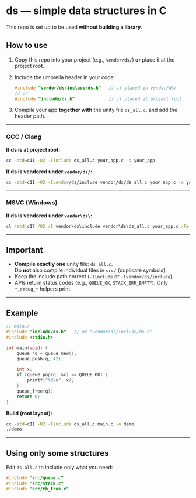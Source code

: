 # ds — simple data structures in C

This repo is set up to be used **without building a library**.

## How to use

1. Copy this repo into your project (e.g., `vendor/ds/`) **or** place it at the project root.
2. Include the umbrella header in your code:

   ```c
   #include "vendor/ds/include/ds.h"   // if placed in vendor/ds/
   // or
   #include "include/ds.h"             // if placed at project root
   ```

3. Compile your app **together with** the unity file `ds_all.c`, and add the header path.

---

### GCC / Clang

**If ds is at project root:**
```bash
cc -std=c11 -O2 -Iinclude ds_all.c your_app.c -o your_app
```

**If ds is vendored under `vendor/ds/`:**
```bash
cc -std=c11 -O2 -Ivendor/ds/include vendor/ds/ds_all.c your_app.c -o your_app
```

---

### MSVC (Windows)

**If ds is vendored under `vendor\ds\`:**
```bat
cl /std:c17 /O2 /I vendor\ds\include vendor\ds\ds_all.c your_app.c /Fe:your_app.exe
```

---

## Important

- **Compile exactly one** unity file: `ds_all.c`.  
  Do **not** also compile individual files in `src/` (duplicate symbols).
- Keep the include path correct (`-Iinclude` or `-Ivendor/ds/include`).
- APIs return status codes (e.g., `QUEUE_OK`, `STACK_ERR_EMPTY`). Only `*_debug_*` helpers print.

---

## Example

```c
// main.c
#include "include/ds.h"   // or "vendor/ds/include/ds.h"
#include <stdio.h>

int main(void) {
    queue *q = queue_new();
    queue_push(q, 42);

    int x;
    if (queue_pop(q, &x) == QUEUE_OK) {
        printf("%d\n", x);
    }
    queue_free(q);
    return 0;
}
```

**Build (root layout):**
```bash
cc -std=c11 -O2 -Iinclude ds_all.c main.c -o demo
./demo
```

---

## Using only some structures

Edit `ds_all.c` to include only what you need:
```c
#include "src/queue.c"
#include "src/stack.c"
#include "src/rb_tree.c"
```
